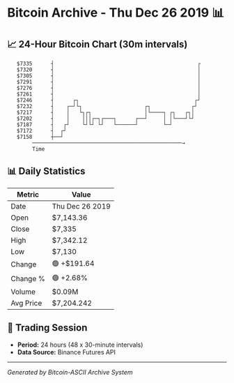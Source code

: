 # Bitcoin Archive - Thu Dec 26 2019 📊

## 📈 24-Hour Bitcoin Chart (30m intervals)

```
   $7335      ┤                                              ┌ 
   $7320      ┤                                              │ 
   $7305      ┤                                              │ 
   $7291      ┤                                              │ 
   $7276      ┤                                              │ 
   $7261      ┤                                              │ 
   $7246      ┤      ┌┐                                     ┌┘ 
   $7232      ┤    ┌─┘└┐                    ┌┐             ┌┘  
   $7217      ┤    │   └┐┌┐                 │└────┐ ┌┐   ┌┐│   
   $7202      ┤    │    │││┌─┐┌───┐      ┌──┘     │ │└───┘└┘   
   $7187      ┤   ┌┘    └┘└┘ └┘   └──────┘        └─┘          
   $7172      ┤  ┌┘                                            
   $7158      ┼──┘                                             
        ────────────────────────────────────────────────→
        Time
```

## 📊 Daily Statistics

| Metric | Value |
|--------|-------|
| Date | Thu Dec 26 2019 |
| Open | $7,143.36 |
| Close | $7,335 |
| High | $7,342.12 |
| Low | $7,130 |
| Change | 🟢 +$191.64 |
| Change % | 🟢 +2.68% |
| Volume | $0.09M |
| Avg Price | $7,204.242 |

## 📅 Trading Session

- **Period:** 24 hours (48 x 30-minute intervals)
- **Data Source:** Binance Futures API

---
*Generated by Bitcoin-ASCII Archive System*
